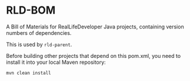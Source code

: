 RLD-BOM
=======

A Bill of Materials for RealLifeDeveloper Java projects, containing version numbers of dependencies.

This is used by `rld-parent`.

Before building other projects that depend on this pom.xml, you need to install it into your local Maven repository:

    mvn clean install
